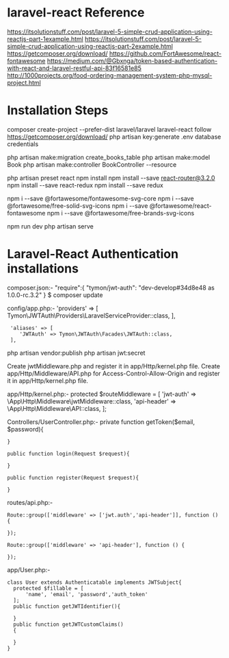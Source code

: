 # laravel-react Reference

  https://itsolutionstuff.com/post/laravel-5-simple-crud-application-using-reactjs-part-1example.html
  https://itsolutionstuff.com/post/laravel-5-simple-crud-application-using-reactjs-part-2example.html
  https://getcomposer.org/download/
  https://github.com/FortAwesome/react-fontawesome
  https://medium.com/@Gbxnga/token-based-authentication-with-react-and-laravel-restful-api-83f16581e85
  http://1000projects.org/food-ordering-management-system-php-mysql-project.html

# Installation Steps

  composer create-project --prefer-dist laravel/laravel laravel-react
  follow https://getcomposer.org/download/
  php artisan key:generate
  .env database credentials

  php artisan make:migration create_books_table
  php artisan make:model Book
  php artisan make:controller BookController --resource

  php artisan preset react
  npm install
  npm install --save react-router@3.2.0
  npm install --save react-redux
  npm install --save redux

  npm i --save @fortawesome/fontawesome-svg-core
  npm i --save @fortawesome/free-solid-svg-icons
  npm i --save @fortawesome/react-fontawesome
  npm i --save @fortawesome/free-brands-svg-icons

  npm run dev
  php artisan serve

# Laravel-React Authentication installations

  composer.json:-
    "require":{
      "tymon/jwt-auth": "dev-develop#34d8e48 as 1.0.0-rc.3.2"
    }
  $ composer update

  config/app.php:-
    'providers' => [
        Tymon\JWTAuth\Providers\LaravelServiceProvider::class,
     ],

     'aliases' => [
        'JWTAuth' => Tymon\JWTAuth\Facades\JWTAuth::class,
     ],
  php artisan vendor:publish
  php artisan jwt:secret

  Create jwtMiddleware.php and register it in app/Http/kernel.php file.
  Create app/Http/Middleware/API.php for Access-Control-Allow-Origin and register it in app/Http/kernel.php file.

  app/Http/kernel.php:-
  protected $routeMiddleware = [
    'jwt-auth' => \App\Http\Middleware\jwtMiddleware::class,
    'api-header' => \App\Http\Middleware\API::class,
  ];

  Controllers/UserController.php:-
    private function getToken($email, $password){

    }

    public function login(Request $request){

    }

    public function register(Request $request){

    }

  routes/api.php:-

    Route::group(['middleware' => ['jwt.auth','api-header']], function () {

    });

    Route::group(['middleware' => 'api-header'], function () {

    });

  app/User.php:-

    class User extends Authenticatable implements JWTSubject{
      protected $fillable = [
          'name', 'email', 'password','auth_token'
      ];
      public function getJWTIdentifier(){

      }
      public function getJWTCustomClaims()
      {

      }
    }
